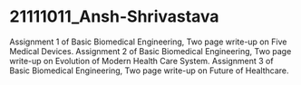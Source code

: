 # 21111011_Ansh-Shrivastava
Assignment 1 of Basic Biomedical Engineering, Two page write-up on Five Medical Devices.
Assignment 2 of Basic Biomedical Engineering, Two page write-up on Evolution of Modern Health Care System.
Assignment 3 of Basic Biomedical Engineering, Two page write-up on Future of Healthcare.
